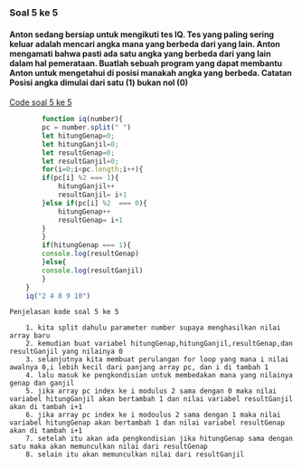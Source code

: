 ### Soal 5 ke 5 
#### Anton sedang bersiap untuk mengikuti tes IQ. Tes yang paling sering keluar adalah mencari angka mana yang berbeda dari yang lain. Anton mengamati bahwa pasti ada satu angka yang berbeda dari yang lain dalam hal pemerataan. Buatlah sebuah program yang dapat membantu Anton untuk mengetahui di posisi manakah angka yang berbeda. Catatan Posisi angka dimulai dari satu (1) bukan nol (0)

[Code soal 5 ke 5](https://playcode.io/737145/)

```javascript
        function iq(number){
        pc = number.split(" ")
        let hitungGenap=0;
        let hitungGanjil=0;
        let resultGenap=0;
        let resultGanjil=0;
        for(i=0;i<pc.length;i++){
        if(pc[i] %2 === 1){
            hitungGanjil++
            resultGanjil= i+1
        }else if(pc[i] %2  === 0){
            hitungGenap++
            resultGenap= i+1
        }
        }
        if(hitungGenap === 1){
        console.log(resultGenap)
        }else{
        console.log(resultGanjil)
        }
    }
    iq("2 4 8 9 10")
```

    Penjelasan kode soal 5 ke 5

        1. kita split dahulu parameter number supaya menghasilkan nilai array baru
        2. kemudian buat variabel hitungGenap,hitungGanjil,resultGenap,dan resultGanjil yang nilainya 0
        3. selanjutnya kita membuat perulangan for loop yang mana i nilai awalnya 0,i lebih kecil dari panjang array pc, dan i di tambah 1
        4. lalu masuk ke pengkondisian untuk membedakan mana yang nilainya genap dan ganjil
        5. jika array pc index ke i modulus 2 sama dengan 0 maka nilai  variabel hitungGanjil akan bertambah 1 dan nilai variabel resultGanjil akan di tambah i+1 
        6. jika array pc index ke i modoulus 2 sama dengan 1 maka nilai variabel hitungGenap akan bertambah 1 dan nilai variabel resultGenap akan di tambah i+1 
        7. setelah itu akan ada pengkondisian jika hitungGenap sama dengan satu maka akan memunculkan nilai dari resultGenap
        8. selain itu akan memunculkan nilai dari resultGanjil 